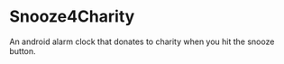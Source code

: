 Snooze4Charity
==============

An android alarm clock that donates to charity when you hit the snooze button.
